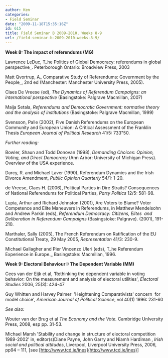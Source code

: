 ```yaml
---
author: Ken
categories:
- Field Seminar
date: "2009-11-18T15:35:16Z"
id: 615
title: Field Seminar B 2009-2010, Weeks 8-9
url: /field-seminar-b-2009-2010-weeks-8-9/
---
```

**Week 8: The impact of referendums (MG)**


  Lawrence LeDuc, T_he Politics of Global Democracy: referendums in global perspective_. Peterborough Ontario: Broadview Press, 2003



  Matt Qvortrup, A_ Comparative Study of Referendums: Government by the People_, 2nd ed (Manchester: Manchester University Press, 2005).



  Claes De Vreese (ed), _The Dynamics of Referendum Campaigns: an international perspective_ (Basingstoke: Palgrave Macmillan, 2007)



  Maija Setala, _Referendums and Democratic Government: normative theory and the analysis of institutions_ (Basingstoke: Palgrave Macmillan, 1999)



  Svensson, Palle (2002), Five Danish Referendums on the European Community and European Union: A Critical Assessment of the Franklin Thesis _European Journal of Political Research_ 41/5: 733"50.
 <em></em>



  _Further reading:_



  Bowler, Shaun and Todd Donovan (1998), _Demanding Choices: Opinion, Voting, and Direct Democracy_ (Ann Arbor: University of Michigan Press). Overview of the USA experience.



  Darcy, R. and Michael Laver (1990), Referendum Dynamics and the Irish Divorce Amendment, _Public Opinion Quarterly_ 54/1: 1-20.



  de Vreese, Claes H. (2006), Political Parties in Dire Straits? Consequences of National Referendums for Political Parties, _Party Politics_ 12/5: 581-98.



  Lupia, Arthur and Richard Johnston (2001), Are Voters to Blame? Voter Competence and Elite Maneuvers in Referendums, in Matthew Mendelsohn and Andrew Parkin (eds), _Referendum Democracy: Citizens, Elites  and Deliberation in Referendum Campaigns_ (Basingstoke: Palgrave). (2001), 191-210.



  Marthaler, Sally (2005), The French Referendum on Ratification of the EU Constitutional Treaty, 29 May 2005, _Representation_ 41/3: 230-9.



  Michael Gallagher and Pier Vincenzo Uleri (eds), T_he Referendum Experience in Europe._ Basingstoke: Macmillan, 1996.


**Week 9: Electoral Behaviour I: The Dependent Variable (MM)**


  Cees van der Eijk et al, 'Rethinking the dependent variable in voting behavior: On the measurement and analysis of electoral utilities', _Electoral Studies_ 2006, 25(3): 424-47<strong></strong>



  Guy Whitten and Harvey Palmer  'Heightening Comparativists' concern  for model choice', _American Journal of Political Science_, vol 40(1) 1996: 231-60



  _See also:_



  Wouter van der Brug et al _The Economy and the Vote._ Cambridge UnIversity Press, 2008, esp pp. 31-53.



  Michael Marsh 'Stability and change in structure of electoral competition 1989-2002' in, editor(s)Diane Payne, John Garry and Niamh Hardiman , _Irish social and political attitudes_, Liverpool, Liverpool University Press, 2006, pp94 &#8211; 111, [see [http://www.tcd.ie/ines](http://www.tcd.ie/ines)]

